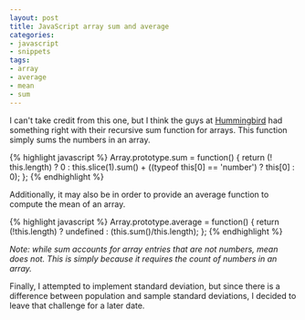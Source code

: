 ```yaml
---
layout: post
title: JavaScript array sum and average
categories:
- javascript
- snippets
tags:
- array
- average
- mean
- sum
---
```

I can't take credit from this one, but I think the guys at [Hummingbird](http://hummingbirdstats.com/ "Hummingbird") had something right with their recursive sum function for arrays.  This function simply sums the numbers in an array.

{% highlight javascript %}
Array.prototype.sum = function() {
  return (! this.length) ? 0 : this.slice(1).sum() +
    ((typeof this[0] == 'number') ? this[0] : 0);
};
{% endhighlight %}

Additionally, it may also be in order to provide an average function to compute the mean of an array.

{% highlight javascript %}
Array.prototype.average = function() {
  return (!this.length) ? undefined : (this.sum()/this.length);
};
{% endhighlight %}

*Note: while sum accounts for array entries that are not numbers, mean does not.  This is simply because it requires the count of numbers in an array.*

Finally, I attempted to implement standard deviation, but since there is a difference between population and sample standard deviations, I decided to leave that challenge for a later date.
